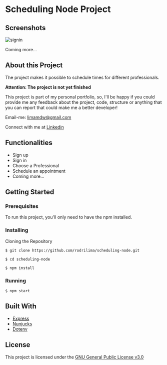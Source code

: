 # Scheduling Node Project

## Screenshots

![signin](https://raw.githubusercontent.com/rodrilima/github-loader-repositories/master/images/signin.png)

Coming more...

## About this Project

The project makes it possible to schedule times for different professionals.

**Attention: The project is not yet finished**

This project is part of my personal portfolio, so, I'll be happy if you could provide me any feedback about the project, code, structure or anything that you can report that could make me a better developer!

Email-me: limamdw@gmail.com

Connect with me at [Linkedin](https://www.linkedin.com/in/rodrilima/)

## Functionalities

- Sign up
- Sign in
- Choose a Professional
- Schedule an appointment
- Coming more...

## Getting Started

### Prerequisites

To run this project, you'll only need to have the npm installed.

### Installing

Cloning the Repository

```
$ git clone https://github.com/rodrilima/scheduling-node.git

$ cd scheduling-node

$ npm install
```

### Running

```
$ npm start
```


## Built With

- [Express](https://github.com/expressjs/express)
- [Nunjucks](https://github.com/mozilla/nunjucks)
- [Dotenv](https://github.com/motdotla/dotenv)

## License

This project is licensed under the [GNU General Public License v3.0](https://github.com/rodrilima/scheduling-node/blob/master/LICENSE)
